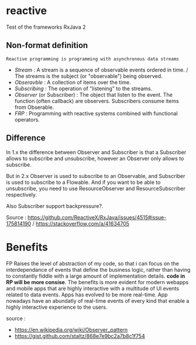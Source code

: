 # reactive
Test of the frameworks RxJava 2

## Non-format definition
`Reactive programming is programming with asynchronous data streams`
- _Stream_ : A stream is a sequence of observable events ordered in time. / The streams is the subject (or "observable") being observed.
- _Obseravble_ : A collection of items over the time.
- _Subscribing_ : The operation of "listening" to the streams.
- _Observer_ (or Subscriber) : The object that listen to the event. The function (often callback) are observers. Subscribers consume items from Obserable.
- _FRP_ : Programming with reactive systems combined with functional operators.

## Difference
In 1.x the difference between Observer and Subscriber is that a Subscriber allows to subscribe and unsubscribe, however an Observer only allows to subscribe.

But in 2.x Observer is used to subscribe to an Observable, and Subscriber is used to subscribe to a Flowable. And if you want to be able to unsubscribe, you need to use ResourceObserver and ResourceSubscriber respectively.

Also Subscriber support backpressure?.

Source : https://github.com/ReactiveX/RxJava/issues/4515#issue-175814190 / https://stackoverflow.com/a/41634705

# Benefits
FP Raises the level of abstraction of my code, so that i can focus on the interdependance of events that define the business logic, rather than having to constantly fiddle with a large amount of implementation details. __code in RP will be more consise__.
The benefits is more evident for modern webapps and mobile apps that are highly interactive with a multitude of UI events related to data events. Apps has evolved to be more real-time. App nowadays have an abundatly of real-time events of every kind that enable a highly interactive experience to the users.

source :
- https://en.wikipedia.org/wiki/Observer_pattern
- https://gist.github.com/staltz/868e7e9bc2a7b8c1f754
